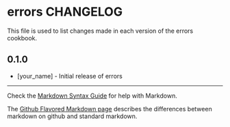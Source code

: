 errors CHANGELOG
================

This file is used to list changes made in each version of the errors cookbook.

0.1.0
-----
- [your_name] - Initial release of errors

- - -
Check the [Markdown Syntax Guide](http://daringfireball.net/projects/markdown/syntax) for help with Markdown.

The [Github Flavored Markdown page](http://github.github.com/github-flavored-markdown/) describes the differences between markdown on github and standard markdown.
